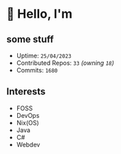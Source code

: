 # 👋 Hello, I'm 

## some stuff

- Uptime: `25/04/2023`
- Contributed Repos: `33` *(owning `18`)*
- Commits: `1680`

## Interests

- FOSS
- DevOps
- Nix(OS)
- Java
- C#
- Webdev
